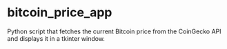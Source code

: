 # bitcoin_price_app

 Python script that fetches the current Bitcoin price from the CoinGecko API and displays it in a tkinter window.
